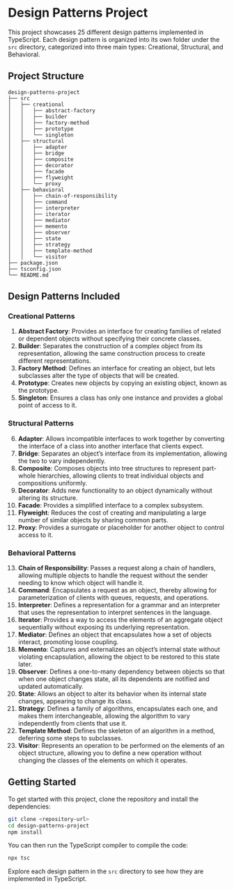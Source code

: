 # Design Patterns Project

This project showcases 25 different design patterns implemented in TypeScript. Each design pattern is organized into its own folder under the `src` directory, categorized into three main types: Creational, Structural, and Behavioral.

## Project Structure

```
design-patterns-project
├── src
│   ├── creational
│   │   ├── abstract-factory
│   │   ├── builder
│   │   ├── factory-method
│   │   ├── prototype
│   │   └── singleton
│   ├── structural
│   │   ├── adapter
│   │   ├── bridge
│   │   ├── composite
│   │   ├── decorator
│   │   ├── facade
│   │   ├── flyweight
│   │   └── proxy
│   ├── behavioral
│   │   ├── chain-of-responsibility
│   │   ├── command
│   │   ├── interpreter
│   │   ├── iterator
│   │   ├── mediator
│   │   ├── memento
│   │   ├── observer
│   │   ├── state
│   │   ├── strategy
│   │   ├── template-method
│   │   └── visitor
├── package.json
├── tsconfig.json
└── README.md
```

## Design Patterns Included

### Creational Patterns
1. **Abstract Factory**: Provides an interface for creating families of related or dependent objects without specifying their concrete classes.
2. **Builder**: Separates the construction of a complex object from its representation, allowing the same construction process to create different representations.
3. **Factory Method**: Defines an interface for creating an object, but lets subclasses alter the type of objects that will be created.
4. **Prototype**: Creates new objects by copying an existing object, known as the prototype.
5. **Singleton**: Ensures a class has only one instance and provides a global point of access to it.

### Structural Patterns
6. **Adapter**: Allows incompatible interfaces to work together by converting the interface of a class into another interface that clients expect.
7. **Bridge**: Separates an object’s interface from its implementation, allowing the two to vary independently.
8. **Composite**: Composes objects into tree structures to represent part-whole hierarchies, allowing clients to treat individual objects and compositions uniformly.
9. **Decorator**: Adds new functionality to an object dynamically without altering its structure.
10. **Facade**: Provides a simplified interface to a complex subsystem.
11. **Flyweight**: Reduces the cost of creating and manipulating a large number of similar objects by sharing common parts.
12. **Proxy**: Provides a surrogate or placeholder for another object to control access to it.

### Behavioral Patterns
13. **Chain of Responsibility**: Passes a request along a chain of handlers, allowing multiple objects to handle the request without the sender needing to know which object will handle it.
14. **Command**: Encapsulates a request as an object, thereby allowing for parameterization of clients with queues, requests, and operations.
15. **Interpreter**: Defines a representation for a grammar and an interpreter that uses the representation to interpret sentences in the language.
16. **Iterator**: Provides a way to access the elements of an aggregate object sequentially without exposing its underlying representation.
17. **Mediator**: Defines an object that encapsulates how a set of objects interact, promoting loose coupling.
18. **Memento**: Captures and externalizes an object’s internal state without violating encapsulation, allowing the object to be restored to this state later.
19. **Observer**: Defines a one-to-many dependency between objects so that when one object changes state, all its dependents are notified and updated automatically.
20. **State**: Allows an object to alter its behavior when its internal state changes, appearing to change its class.
21. **Strategy**: Defines a family of algorithms, encapsulates each one, and makes them interchangeable, allowing the algorithm to vary independently from clients that use it.
22. **Template Method**: Defines the skeleton of an algorithm in a method, deferring some steps to subclasses.
23. **Visitor**: Represents an operation to be performed on the elements of an object structure, allowing you to define a new operation without changing the classes of the elements on which it operates.

## Getting Started

To get started with this project, clone the repository and install the dependencies:

```bash
git clone <repository-url>
cd design-patterns-project
npm install
```

You can then run the TypeScript compiler to compile the code:

```bash
npx tsc
```

Explore each design pattern in the `src` directory to see how they are implemented in TypeScript.